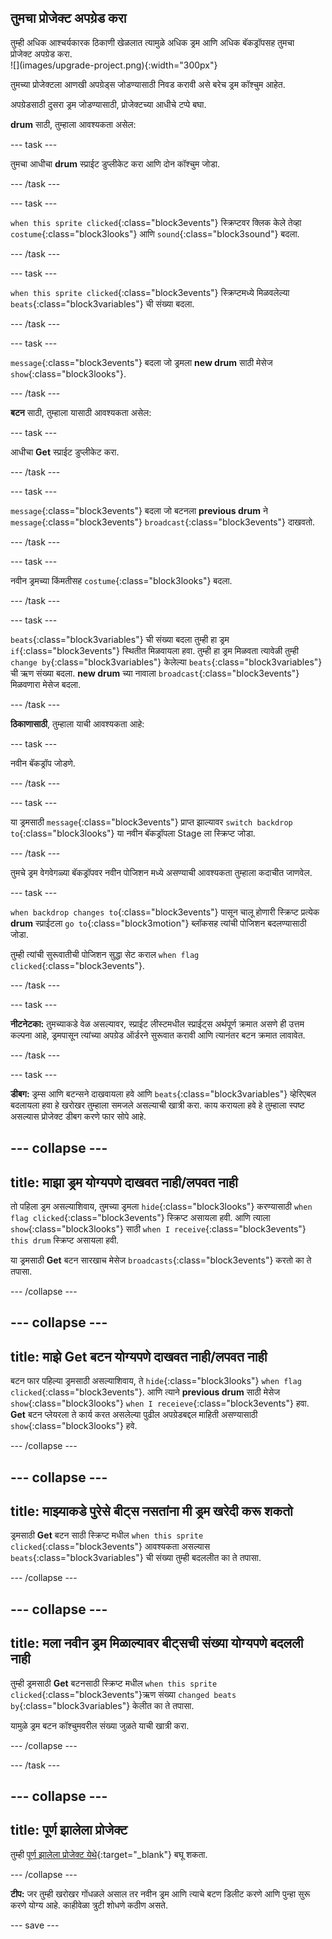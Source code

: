 ## तुमचा प्रोजेक्ट अपग्रेड करा

<div style="display: flex; flex-wrap: wrap">
<div style="flex-basis: 200px; flex-grow: 1; margin-right: 15px;">
तुम्ही अधिक आश्चर्यकारक ठिकाणी खेळलात त्यामुळे अधिक ड्रम आणि अधिक बॅकड्रॉपसह तुमचा प्रोजेक्ट अपग्रेड करा. 
</div>
<div>
![](images/upgrade-project.png){:width="300px"}
</div>
</div>

तुमच्या प्रोजेक्टला आणखी अपग्रेड्स जोडण्यासाठी निवड करावी असे बरेच ड्रम कॉश्चुम आहेत.

अपग्रेडसाठी दुसरा ड्रम जोडण्यासाठी, प्रोजेक्टच्या आधीचे टप्पे बघा.

**drum** साठी, तुम्हाला आवश्यकता असेल:

--- task ---

तुमचा आधीचा **drum** स्प्राईट डुप्लीकेट करा आणि दोन कॉश्चुम जोडा.

--- /task ---

--- task ---

 `when this sprite clicked`{:class="block3events"} स्क्रिप्टवर क्लिक केले तेव्हा `costume`{:class="block3looks"} आणि `sound`{:class="block3sound"} बदला.

--- /task ---

--- task ---

`when this sprite clicked`{:class="block3events"} स्क्रिप्टमध्ये मिळवलेल्या `beats`{:class="block3variables"} ची संख्या बदला.

--- /task ---

--- task ---

`message`{:class="block3events"} बदला जो ड्रमला **new drum** साठी मेसेज `show`{:class="block3looks"}.

--- /task ---

**बटन** साठी, तुम्हाला यासाठी आवश्यकता असेल:

--- task ---

आधीचा **Get** स्प्राईट डुप्लीकेट करा.

--- /task ---

--- task ---

`message`{:class="block3events"} बदला जो बटनला **previous drum** ने `message`{:class="block3events"} `broadcast`{:class="block3events"} दाखवतो.

--- /task ---

--- task ---

नवीन ड्रमच्या किंमतीसह `costume`{:class="block3looks"} बदला.

--- /task ---

--- task ---

`beats`{:class="block3variables"} ची संख्या बदला तुम्ही हा ड्रम `if`{:class="block3events"} स्थितीत मिळवायला हवा. तुम्ही हा ड्रम मिळवता त्यावेळी तुम्ही `change by`{:class="block3variables"} केलेल्या `beats`{:class="block3variables"} ची ऋण संख्या बदला. **new drum** च्या नावाला `broadcast`{:class="block3events"} मिळवणारा मेसेज बदला.

--- /task ---

**ठिकाणासाठी**, तुम्हाला याची आवश्यकता आहे:

--- task ---

नवीन बॅकड्रॉप जोडणे.

--- /task ---

--- task ---

या ड्रमसाठी `message`{:class="block3events"} प्राप्त झाल्यावर `switch backdrop to`{:class="block3looks"} या नवीन बॅकड्रॉपला Stage ला स्क्रिप्ट जोडा.

--- /task ---

तुमचे ड्रम वेगवेगळ्या बॅकड्रॉपवर नवीन पोजिशन मध्ये असण्याची आवश्यकता तुम्हाला कदाचीत जाणवेल.

--- task ---

`when backdrop changes to`{:class="block3events"} पासून चालू होणारी स्क्रिप्ट प्रत्येक **drum** स्प्राईटला `go to`{:class="block3motion"} ब्लॉकसह त्यांची पोजिशन बदलण्यासाठी जोडा.

तुम्ही त्यांची सुरूवातीची पोजिशन सुद्धा सेट कराल `when flag clicked`{:class="block3events"}.

--- /task ---

--- task ---

**नीटनेटका:** तुमच्याकडे वेळ असल्यावर, स्प्राईट लीस्टमधील स्प्राईट्स अर्थपूर्ण क्रमात असणे ही उत्तम कल्पना आहे, ड्रमपासून त्यांच्या अपग्रेड ऑर्डरने सुरूवात करावी आणि त्यानंतर बटन क्रमात लावावेत.

--- /task ---

--- task ---

**डीबग:** ड्रम्स आणि बटन्सने दाखवायला हवे आणि `beats`{:class="block3variables"} व्हेरिएबल बदलायला हवा हे खरोखर तुम्हाला समजले असल्याची खात्री करा. काय करायला हवे हे तुम्हाला स्पष्ट असल्यास प्रोजेक्ट डीबग करणे फार सोपे आहे.

--- collapse ---
---
title: माझा ड्रम योग्यपणे दाखवत नाही/लपवत नाही
---

तो पहिला ड्रम असल्याशिवाय, तुमच्या ड्रमला `hide`{:class="block3looks"} करण्यासाठी `when flag clicked`{:class="block3events"} स्क्रिप्ट असायला हवी. आणि त्याला `show`{:class="block3looks"} साठी `when I receive`{:class="block3events"} `this drum` स्क्रिप्ट असायला हवी.

या ड्रमसाठी **Get** बटन सारखाच मेसेज `broadcasts`{:class="block3events"} करतो का ते तपासा.


--- /collapse ---

--- collapse ---
---
title: माझे Get बटन योग्यपणे दाखवत नाही/लपवत नाही
---

बटन फार पहिल्या ड्रमसाठी असल्याशिवाय, ते `hide`{:class="block3looks"} `when flag clicked`{:class="block3events"}. आणि त्याने **previous drum** साठी मेसेज `show`{:class="block3looks"} `when I receieve`{:class="block3events"} हवा. **Get** बटन प्लेयरला ते कार्य करत असलेल्या पुढील अपग्रेडबद्दल माहिती असण्यासाठी `show`{:class="block3looks"} हवे.

--- /collapse ---

--- collapse ---
---
title: माझ्याकडे पुरेसे बीट्स नसतांना मी ड्रम खरेदी करू शकतो
---

ड्रमसाठी **Get** बटन साठी स्क्रिप्ट मधील `when this sprite clicked`{:class="block3events"} आवश्यकता असल्यास `beats`{:class="block3variables"} ची संख्या तुम्ही बदललीत का ते तपासा.

--- /collapse ---

--- collapse ---
---
title: मला नवीन ड्रम मिळाल्यावर बीट्सची संख्या योग्यपणे बदलली नाही
---

तुम्ही ड्रमसाठी **Get** बटनसाठी स्क्रिप्ट मधील `when this sprite clicked`{:class="block3events"}ऋण संख्या `changed beats by`{:class="block3variables"} केलीत का ते तपासा.

यामुळे ड्रम बटन कॉश्चुमवरील संख्या जुळते याची खात्री करा.

--- /collapse ---

--- /task ---

--- collapse ---
---
title: पूर्ण झालेला प्रोजेक्ट
---

तुम्ही [पूर्ण झालेला प्रोजेक्ट येथे](https://scratch.mit.edu/projects/522323676/){:target="_blank"} बघू शकता.

--- /collapse ---

**टीप:** जर तुम्ही खरोखर गोंधळले असाल तर नवीन ड्रम आणि त्याचे बटण डिलीट करणे आणि पुन्हा सुरू करणे योग्य आहे. काहीवेळा त्रुटी शोधणे कठीण असते.

--- save ---
